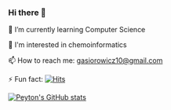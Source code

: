 ### Hi there 👋
🌱 I’m currently learning Computer Science

💬 I'm interested in chemoinformatics

📫 How to reach me: gasiorowicz10@gmail.com

⚡ Fun fact: [![Hits](https://hits.seeyoufarm.com/api/count/incr/badge.svg?url=https%3A%2F%2Fgithub.com%2Fgosunyoung%2Fgosunyoung&count_bg=%233A7CA7&title_bg=%23D2D5D1&icon=reactos.svg&icon_color=%23C38B8B&title=hits&edge_flat=false)](https://hits.seeyoufarm.com)

[![Peyton's GitHub stats](https://github-readme-stats.vercel.app/api?username=gosunyoung&show_icons=true&theme=radical)](https://github.com/anuraghazra/github-readme-stats)




<!--
**gosunyoung/gosunyoung** is a ✨ _special_ ✨ repository because its `README.md` (this file) appears on your GitHub profile.

Here are some ideas to get you started:
Hello! 
- 🔭 I’m currently working on ...
- 🌱 I’m currently learning web
- 👯 I’m looking to collaborate on ...
- 🤔 I’m looking for help with ...
- 💬 I'm interested in chemoinformatics
- 📫 How to reach me: gasiorowicz10@gmail.com
- 😄 Pronouns: ...
-->
